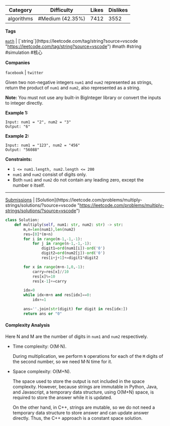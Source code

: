 | Category   | Difficulty       | Likes | Dislikes |
| ---------- | ---------------- | ----- | -------- |
| algorithms | #Medium (42.35%) | 7412  | 3552     |

**Tags**

[`math`](https://leetcode.com/tag/math?source=vscode "https://leetcode.com/tag/math?source=vscode") | [`string`](https://leetcode.com/tag/string?source=vscode "https://leetcode.com/tag/string?source=vscode") #math #string #simulation #核心 

**Companies**

`facebook` | `twitter`

Given two non-negative integers `num1` and `num2` represented as strings, return the product of `num1` and `num2`, also represented as a string.

**Note:** You must not use any built-in BigInteger library or convert the inputs to integer directly.

**Example 1:**

```
Input: num1 = "2", num2 = "3"
Output: "6"
```

**Example 2:**

```
Input: num1 = "123", num2 = "456"
Output: "56088"
```

**Constraints:**

- `1 <= num1.length, num2.length <= 200`
- `num1` and `num2` consist of digits only.
- Both `num1` and `num2` do not contain any leading zero, except the number `0` itself.

---

[Submissions](https://leetcode.com/problems/multiply-strings/submissions/?source=vscode "https://leetcode.com/problems/multiply-strings/submissions/?source=vscode") | [Solution](https://leetcode.com/problems/multiply-strings/solutions/?source=vscode "https://leetcode.com/problems/multiply-strings/solutions/?source=vscode")


```python
class Solution:
    def multiply(self, num1: str, num2: str) -> str:
        m,n=len(num1),len(num2)
        res=[0]*(m+n)
        for i in range(m-1,-1,-1):
            for j in range(n-1,-1,-1):
                digit1=ord(num1[i])-ord('0')
                digit2=ord(num2[j])-ord('0')
                res[i+j+1]+=digit1*digit2

        for x in range(m+n-1,0,-1):
            carry=res[x]//10
            res[x]%=10
            res[x-1]+=carry

        idx=0
        while idx<m+n and res[idx]==0:
            idx+=1

        ans=''.join(str(digit) for digit in res[idx:]) 
        return ans or "0"
```

#### Complexity Analysis

Here N and M are the number of digits in `num1` and `num2` respectively.

- Time complexity: O(M⋅N).
    
    During multiplication, we perform `N` operations for each of the `M` digits of the second number, so we need M⋅N time for it.
    
- Space complexity: O(M+N).
    
    The space used to store the output is not included in the space complexity. However, because strings are immutable in Python, Java, and Javascript, a temporary data structure, using O(M+N) space, is required to store the answer while it is updated.
    
    On the other hand, in C++, strings are mutable, so we do not need a temporary data structure to store answer and can update answer directly. Thus, the C++ approach is a constant space solution.
